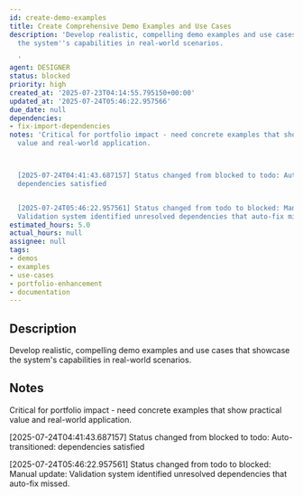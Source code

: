 ```yaml
---
id: create-demo-examples
title: Create Comprehensive Demo Examples and Use Cases
description: 'Develop realistic, compelling demo examples and use cases that showcase
  the system''s capabilities in real-world scenarios.

  '
agent: DESIGNER
status: blocked
priority: high
created_at: '2025-07-23T04:14:55.795150+00:00'
updated_at: '2025-07-24T05:46:22.957566'
due_date: null
dependencies:
- fix-import-dependencies
notes: 'Critical for portfolio impact - need concrete examples that show practical
  value and real-world application.



  [2025-07-24T04:41:43.687157] Status changed from blocked to todo: Auto-transitioned:
  dependencies satisfied


  [2025-07-24T05:46:22.957561] Status changed from todo to blocked: Manual update:
  Validation system identified unresolved dependencies that auto-fix missed.'
estimated_hours: 5.0
actual_hours: null
assignee: null
tags:
- demos
- examples
- use-cases
- portfolio-enhancement
- documentation
---
```


## Description

Develop realistic, compelling demo examples and use cases that showcase the system's capabilities in real-world scenarios.


## Notes

Critical for portfolio impact - need concrete examples that show practical value and real-world application.


[2025-07-24T04:41:43.687157] Status changed from blocked to todo: Auto-transitioned: dependencies satisfied

[2025-07-24T05:46:22.957561] Status changed from todo to blocked: Manual update: Validation system identified unresolved dependencies that auto-fix missed.

